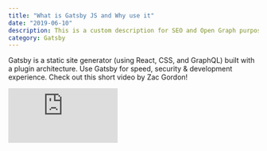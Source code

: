 ```yaml
---
title: "What is Gatsby JS and Why use it"
date: "2019-06-10"
description: This is a custom description for SEO and Open Graph purposes, rather than the default generated excerpt. Simply add a description field to the frontmatter.
category: Gatsby
---
```


Gatsby is a static site generator (using React, CSS, and GraphQL) built with a plugin architecture. Use Gatsby for speed, security & development experience. Check out this short video by Zac Gordon!

<iframe width="220" height="110" src="https://www.youtube.com/embed/GuvAMcsoreI" frameborder="0" allowfullscreen></iframe>
